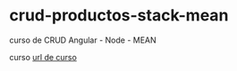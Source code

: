 # crud-productos-stack-mean
curso de CRUD Angular - Node - MEAN


curso <a href="https://www.udemy.com/share/10436e3@3LWzcPYBs_zA_o_in6Mhz7tpBGaQxPE2twb-33gZYmQCqjkehsZ9jz6RgV8Bgp_K/">url de curso</a>
